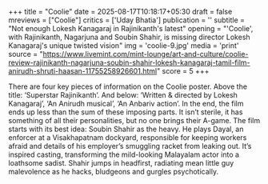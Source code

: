 +++
title = "Coolie"
date = 2025-08-17T10:18:17+05:30
draft = false
mreviews = ["Coolie"]
critics = ['Uday Bhatia']
publication = ''
subtitle = "Not enough Lokesh Kanagaraj in Rajinikanth's latest"
opening = "'Coolie', with Rajinikanth, Nagarjuna and Soubin Shahir, is missing director Lokesh Kanagaraj's unique twisted vision"
img = 'coolie-9.jpg'
media = 'print'
source = "https://www.livemint.com/mint-lounge/art-and-culture/coolie-review-rajinikanth-nagarjuna-soubin-shahir-lokesh-kanagaraj-tamil-film-anirudh-shruti-haasan-11755258926601.html"
score = 5
+++

There are four key pieces of information on the Coolie poster. Above the title: ‘Superstar Rajinikanth’. And below: ‘Written & directed by Lokesh Kanagaraj’, ‘An Anirudh musical’, ‘An Anbariv action’. In the end, the film ends up less than the sum of these imposing parts. It isn’t sterile, it has something of all their personalities, but no one brings their A-game. The film starts with its best idea: Soubin Shahir as the heavy. He plays Dayal, an enforcer at a Visakhapatnam dockyard, responsible for keeping workers afraid and details of his employer’s smuggling racket from leaking out. It’s inspired casting, transforming the mild-looking Malayalam actor into a loathsome sadist. Shahir jumps in headfirst, radiating mean little guy malevolence as he hacks, bludgeons and gurgles psychotically.
